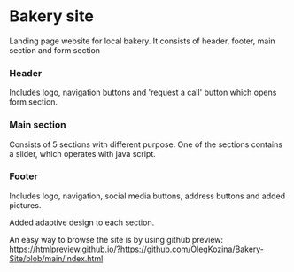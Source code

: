 # Bakery site
Landing page website for local bakery. It consists of header, footer, main section and form section

### Header
Includes logo, navigation buttons and 'request a call' button which opens form section.

### Main section
Consists of 5 sections with different purpose. One of the sections contains a slider, which operates with java script.

### Footer 
Includes logo, navigation, social media buttons, address buttons and added pictures.

Added adaptive design to each section.

An easy way to browse the site is by using github preview:
https://htmlpreview.github.io/?https://github.com/OlegKozina/Bakery-Site/blob/main/index.html

